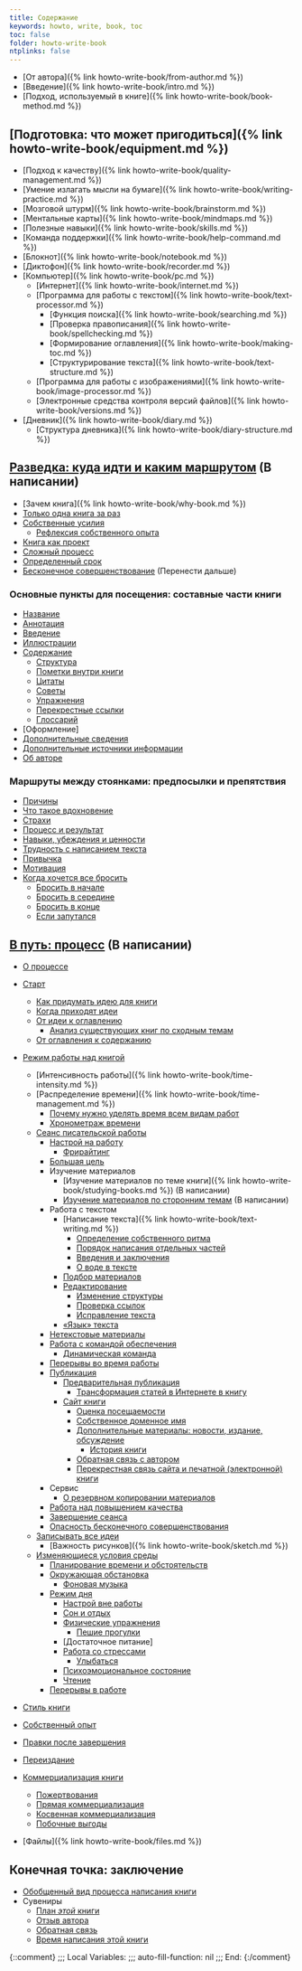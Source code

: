 ```yaml
---
title: Содержание
keywords: howto, write, book, toc
toc: false
folder: howto-write-book
ntplinks: false
---
```


* [От автора]({% link howto-write-book/from-author.md %})
* [Введение]({% link howto-write-book/intro.md %})
* [Подход, используемый в книге]({% link howto-write-book/book-method.md %})

## [Подготовка: что может пригодиться]({% link howto-write-book/equipment.md %})

* [Подход к качеству]({% link howto-write-book/quality-management.md %})
* [Умение излагать мысли на бумаге]({% link howto-write-book/writing-practice.md %})
* [Мозговой штурм]({% link howto-write-book/brainstorm.md %})
* [Ментальные карты]({% link howto-write-book/mindmaps.md %})
* [Полезные навыки]({% link howto-write-book/skills.md %})
* [Команда поддержки]({% link howto-write-book/help-command.md %})
* [Блокнот]({% link howto-write-book/notebook.md %})
* [Диктофон]({% link howto-write-book/recorder.md %})
* [Компьютер]({% link howto-write-book/pc.md %})
  * [Интернет]({% link howto-write-book/internet.md %})
  * [Программа для работы с текстом]({% link howto-write-book/text-processor.md %})
    * [Функция поиска]({% link howto-write-book/searching.md %})
    * [Проверка правописания]({% link howto-write-book/spellchecking.md %})
    * [Формирование оглавления]({% link howto-write-book/making-toc.md %})
    * [Структурирование текста]({% link howto-write-book/text-structure.md %})
  * [Программа для работы с изображениями]({% link howto-write-book/image-processor.md %})
  * [Электронные средства контроля версий файлов]({% link howto-write-book/versions.md %})
* [Дневник]({% link howto-write-book/diary.md %})
  * [Структура дневника]({% link howto-write-book/diary-structure.md %})

## [Разведка: куда идти и каким маршрутом](/htwb_route.html) (В написании)

* [Зачем книга]({% link howto-write-book/why-book.md %})
* [Только одна книга за раз](/htwb_one_aim_at_once.html)
* [Собственные усилия](/htwb_own_efforts.md)
  * [Рефлексия собственного опыта](/htwb_exp_reflection.html)
* [Книга как проект](/htwb_project.html)
* [Сложный процесс](complex.md)
* [Определенный срок](time-bound.md)
* [Бесконечное совершенствование](endless-improvement.md) (Перенести дальше)

### Основные пункты для посещения: составные части книги

* [Название](title.md)
* [Аннотация](annot.md)
* [Введение](introduction.md)
* [Иллюстрации](pics.md)
* [Содержание](/htwb_content.html)
  * [Структура](structure.md)
  * [Пометки внутри книги](/htwb_marks.html)
  * [Цитаты](citations.md)
  * [Советы](tips.md)
  * [Упражнения](exercises.md)
  * [Перекрестные ссылки](cross-links.md)
  * [Глоссарий](glossary.md)
* [Оформление]
* [Дополнительные сведения](additional-materials.md)
* [Дополнительные источники информации](resources.md)
* [Об авторе](about-author.md)

### Маршруты между стоянками: предпосылки и препятствия

* [Причины](why.md)
* [Что такое вдохновение](/htwb_inspiration.html)
* [Страхи](fears.md)
* [Процесс и результат](process-result.md)
* [Навыки, убеждения и ценности](skills-beliefs-values.md)
* [Трудность с написанием текста](difficult-to-write.md)
* [Привычка](habit.md)
* [Мотивация](motivation.md)
* [Когда хочется все бросить](want-to-quit.md)
  * [Бросить в начале](want-to-quit-beginning.md)
  * [Бросить в середине](want-to-quit-middle.md)
  * [Бросить в конце](want-to-quit-end.md)
  * [Если запутался](confused.md)

## [В путь: процесс](/htwb_the_way.html) (В написании)

* [О процессе](process.md)

* [Старт](start.md)
  * [Как придумать идею для книги](book-idea.md)
  * [Когда приходят идеи](when-ideas-came.md)
  * [От идеи к оглавлению](/htwb_idea_to_toc.md)
    * [Анализ существующих книг по сходным темам](/htwb_analyze.html)
  * [От оглавления к содержанию](toc-to-content.md)
* [Режим работы над книгой](routine.md)
  * [Интенсивность работы]({% link howto-write-book/time-intensity.md %})
  * [Распределение времени]({% link howto-write-book/time-management.md %})
    * [Почему нужно уделять время всем видам работ](all-work-types.md)
	* [Хронометраж времени](/htwb_chrono.html)
  * [Сеанс писательской работы](/htwb_writing_session.htwb)
    * [Настрой на работу](/htwb_starting_work.html)
      * [Фрирайтинг](/htwb_freewriting.html)
    * [Большая цель](big-aim.md)
    * Изучение материалов
      * [Изучение материалов по теме книги]({% link howto-write-book/studying-books.md %}) (В написании)
      * [Изучение материалов по сторонним темам](/htwb_studying_aux.html) (В написании)
    * Работа с текстом
      * [Написание текста]({% link howto-write-book/text-writing.md %})
        * [Определение собственного ритма](own-rhythm.md)
        * [Порядок написания отдельных частей](writing-sequence.md)
        * [Введения и заключения](intros-and-outros.md)
        * [О воде в тексте](diluted-text.md)
      * [Подбор материалов](materials.md)
      * [Редактирование](/htwb_editing.html)
	    * [Изменение структуры](editing-structure.md)
        * [Проверка ссылок](/htwb_links.html)
	    * [Исправление текста](/htwb_fixing_typos.html)
      * [«Язык» текста](/htwb_modal_types.md)
	* [Нетекстовые материалы](/htwb_non_text.html)
    * [Работа с командой обеспечения](/htwb_group_session.html)
      * [Динамическая команда](/htwb_dynamic_group.html)
    * [Перерывы во время работы](/htwb_breaks.html)
    * [Публикация](/htwb_publication.html)
      * [Предварительная публикация](prepub.md)
        * [Трансформация статей в Интернете в книгу](articles-transform.md)
      * [Сайт книги](book-site.md)
        * [Оценка посещаемости](metrics.md)
        * [Собственное доменное имя](domain.md)
        * [Дополнительные материалы: новости, издание, обсуждение](additional-materials.md)
          * [История книги](book-history.md)
        * [Обратная связь с автором](site-feedback.md)
        * [Перекрестная связь сайта и печатной (электронной) книги](cross-modal-links.md)
    * Сервис
      * [О резервном копировании материалов](/htwb_backup.html)
    * [Работа над повышением качества](/htwb_quality_improvement.html)
    * [Завершение сеанса](/htwb_ending_work.html)
	* [Опасность бесконечного совершенствования](/htwb_endless_improvement.html)
  * [Записывать все идеи](/htwb_writing_down_ideas.html)
    * [Важность рисунков]({% link howto-write-book/sketch.md %})
  * [Изменяющиеся условия среды](changing-environment.md)
    * [Планирование времени и обстоятельств](environment.md)
    * [Окружающая обстановка](env-place.md)
      * [Фоновая музыка](env-music.md)
    * [Режим дня](day-schedule.md)
	  * [Настрой вне работы](affirm.md)
      * [Сон и отдых](sleep.md)
      * [Физические упражнения](phys.md)
        * [Пешие прогулки](walks.md)
      * [Достаточное питание]
      * [Работа со стрессами](stresses.md)
        * [Улыбаться](smiling.md)
      * [Психоэмоциональное состояние](/htwb_psycho.html)
      * [Чтение](reading.md)
    * [Перерывы в работе](vacation.md)
* [Стиль книги](style.md)
* [Собственный опыт](experience.md)
* [Правки после завершения](after-publication-edits.md)
* [Переиздание](re-edition.md)
* [Коммерциализация книги](commerc.md)
  * [Пожертвования](donations.md)
  * [Прямая коммерциализация](commerc-direct.md)
  * [Косвенная коммерциализация](commers-indirect.md)
  * [Побочные выгоды](side-effects.md)
* [Файлы]({% link howto-write-book/files.md %})

## Конечная точка: заключение

* [Обобщенный вид процесса написания книги](common-process.md)
* Сувениры
  * [План *этой* книги](/htwb_this_plan.md)
  * [Отзыв автора](/htwb_author_feedback.md)
  * [Обратная связь](feedback.md)
  * [Время написания этой книги](book-timeline.md)

{::comment}
;;; Local Variables:
;;; auto-fill-function: nil
;;; End:
{:/comment}
